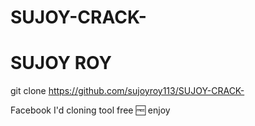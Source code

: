 # SUJOY-CRACK-

# SUJOY ROY 


git clone https://github.com/sujoyroy113/SUJOY-CRACK-


Facebook I'd cloning tool free 🆓 enjoy 


